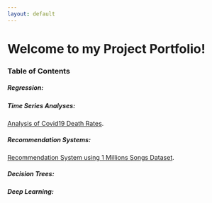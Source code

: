 ```yaml
---
layout: default
---
```

# Welcome to my Project Portfolio! 

### Table of Contents

##### __Regression:__


##### __Time Series Analyses:__
[Analysis of Covid19 Death Rates](./tsa).

##### __Recommendation Systems:__
[Recommendation System using 1 Millions Songs Dataset](./rs).

##### __Decision Trees:__


##### __Deep Learning:__